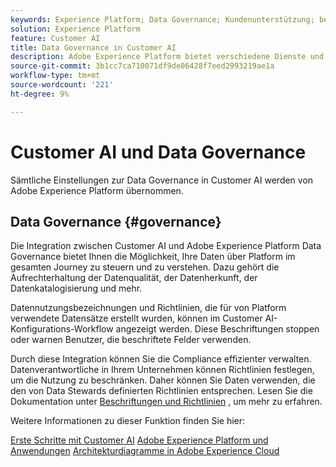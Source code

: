 ```yaml
---
keywords: Experience Platform; Data Governance; Kundenunterstützung; beliebte Themen
solution: Experience Platform
feature: Customer AI
title: Data Governance in Customer AI
description: Adobe Experience Platform bietet verschiedene Dienste und Tools, mit denen Sie Ihre erfassten Erlebnisdaten sicher steuern können, um Ihre Geschäftspraktiken, rechtlichen Verpflichtungen und Ihren Entwicklungsprozess einzuhalten.
source-git-commit: 3b1cc7ca710071df9de06428f7eed2993219ae1a
workflow-type: tm+mt
source-wordcount: '221'
ht-degree: 9%

---
```


# Customer AI und Data Governance

Sämtliche Einstellungen zur Data Governance in Customer AI werden von Adobe Experience Platform übernommen.

## Data Governance {#governance}

Die Integration zwischen Customer AI und Adobe Experience Platform Data Governance bietet Ihnen die Möglichkeit, Ihre Daten über Platform im gesamten Journey zu steuern und zu verstehen. Dazu gehört die Aufrechterhaltung der Datenqualität, der Datenherkunft, der Datenkatalogisierung und mehr.

Datennutzungsbezeichnungen und Richtlinien, die für von Platform verwendete Datensätze erstellt wurden, können im Customer AI-Konfigurations-Workflow angezeigt werden. Diese Beschriftungen stoppen oder warnen Benutzer, die beschriftete Felder verwenden.

Durch diese Integration können Sie die Compliance effizienter verwalten. Datenverantwortliche in Ihrem Unternehmen können Richtlinien festlegen, um die Nutzung zu beschränken. Daher können Sie Daten verwenden, die den von Data Stewards definierten Richtlinien entsprechen. Lesen Sie die Dokumentation unter [Beschriftungen und Richtlinien](https://experienceleague.adobe.com/docs/analytics-platform/using/cja-dataviews/data-governance.html?lang=de) , um mehr zu erfahren.

Weitere Informationen zu dieser Funktion finden Sie hier:

[Erste Schritte mit Customer AI](../../customer-ai/getting-started.md)
[Adobe Experience Platform und Anwendungen](https://experienceleague.adobe.com/docs/blueprints-learn/architecture/architecture-overview/platform-applications.html)
[Architekturdiagramme in Adobe Experience Cloud](https://experienceleague.adobe.com/docs/blueprints-learn/architecture/architecture-overview/experience-cloud.html)
